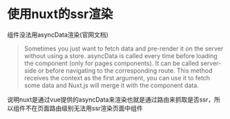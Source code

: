 # 使用nuxt的ssr渲染
组件没法用asyncData渲染(官网文档)

> Sometimes you just want to fetch data and pre-render it on the server without using a store. asyncData is called every time before loading the component (only for pages components). It can be called server-side or before navigating to the corresponding route. This method receives the context as the first argument, you can use it to fetch some data and Nuxt.js will merge it with the component data.


说明nuxt是通过vue提供的asyncData来渲染也就是通过路由来抓取是否ssr，所以组件不在页面路由级别无法用ssr渲染页面中组件